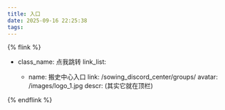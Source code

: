 ```yaml
---
title: 入口
date: 2025-09-16 22:25:38
tags:
---
```


{% flink %}

- class_name: 点我跳转
  link_list:

  - name: 搬史中心入口
    link: /sowing_discord_center/groups/
    avatar: /images/logo_1.jpg
    descr: (其实它就在顶栏)

{% endflink %}
